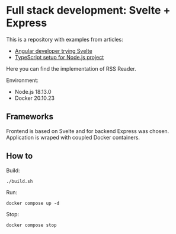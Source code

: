 # Full stack development: Svelte + Express

This is a repository with examples from articles:
- [Angular developer trying Svelte](https://medium.com/@aleksei_golubev/angular-developer-trying-svelte-e54898ca986b)
- [TypeScript setup for Node.js project](https://medium.com/@aleksei_golubev/typescript-setup-for-node-js-project-28699ed3f6d0)

Here you can find the implementation of RSS Reader.

Environment:
- Node.js 18.13.0
- Docker 20.10.23

## Frameworks

Frontend is based on Svelte and for backend Express was chosen. Application is wraped with coupled Docker containers. 

## How to

Build:

```
./build.sh
```

Run:

```
docker compose up -d
```

Stop:

```
docker compose stop
```
